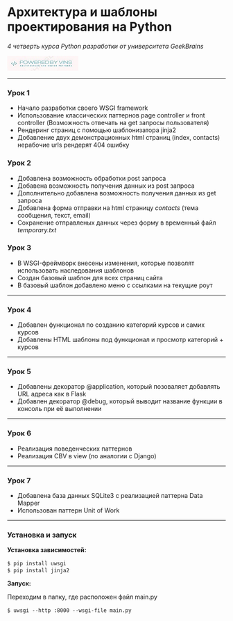 # Архитектура и шаблоны проектирования на Python
*4 четверть курса Python разработки от университета GeekBrains*

[![GregoryVins](img/pwd.jpg)](https://github.com/GregoryVins/Architecture-and-design-patterns)

------
### Урок 1
- Начало разработки своего WSGI framework
- Использование классических паттернов page controller и front controller (Возможность отвечать на get запросы пользователя)
- Рендеринг страниц с помощью шаблонизатора jinja2
- Добавление двух демонстрационных html страниц (index, contacts) нерабочие urls рендерят 404 ошибку

### Урок 2
- Добавлена возможность обработки post запроса
- Добавена возможность получения данных из post запроса
- Дополнительно добавлена возможность получения данных из get запроса
- Добавлена форма отправки на html страницу *contacts* (тема сообщения, текст, email)
- Сохранение отправленых данных через форму в временный файл *temporary.txt*

### Урок 3
- В WSGI-фреймворк внесены изменения, которые позволят использовать наследования шаблонов
- Создан базовый шаблон для всех страниц сайта
- В базовый шаблон добавлено меню с ссылками на текущие роут 
------

### Урок 4
- Добавлен функционал по созданию категорий курсов и самих курсов
- Добавлены HTML шаблоны под функционал и просмотр категорий + курсов
------

### Урок 5
- Добавлены декоратор @application, который позоваляет добавлять URL адреса как в Flask
- Добавлен декоратор @debug, который выводит название функции в консоль при её выполнении
------

### Урок 6
- Реализация поведенческих паттернов
- Реализация CBV в view (по аналогии с Django)
------

### Урок 7
- Добавлена база данных SQLite3 с реализацией паттерна Data Mapper
- Использован паттерн Unit of Work
------

### Установка и запуск

**Установка зависимостей:**
```
$ pip install uwsgi
$ pip install jinja2
```
**Запуск:**

Переходим в папку, где расположен файл main.py
```
$ uwsgi --http :8000 --wsgi-file main.py
```